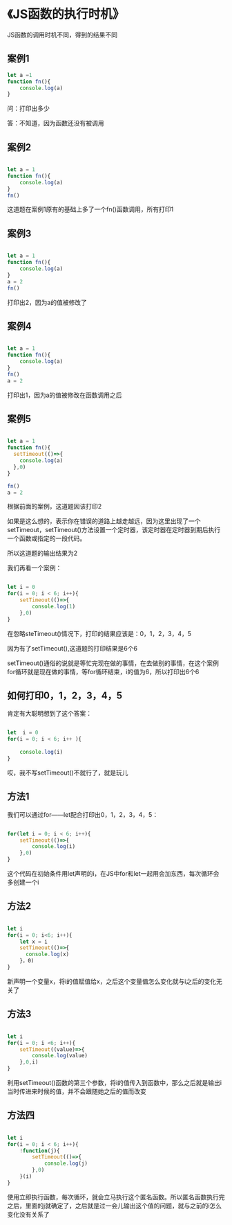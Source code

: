 # 《JS函数的执行时机》

JS函数的调用时机不同，得到的结果不同

## 案例1

```javascript
let a =1
function fn(){
    console.log(a)
}

```
问：打印出多少

答：不知道，因为函数还没有被调用

## 案例2

```javascript

let a = 1
function fn(){
    console.log(a)
}
fn()

```
这道题在案例1原有的基础上多了一个fn()函数调用，所有打印1

## 案例3

```javascript

let a = 1
function fn(){
    console.log(a)
}
a = 2
fn()

```
打印出2，因为a的值被修改了

## 案例4

```javascript

let a = 1
function fn(){
    console.log(a)
}
fn()
a = 2

```
打印出1，因为a的值被修改在函数调用之后

## 案例5

```javascript

let a = 1
function fn(){
  setTimeout(()=>{
    console.log(a)
  },0)
}

fn()
a = 2

```
根据前面的案例，这道题因该打印2

如果是这么想的，表示你在错误的道路上越走越远，因为这里出现了一个setTimeout，setTimeout()方法设置一个定时器，该定时器在定时器到期后执行一个函数或指定的一段代码。

所以这道题的输出结果为2

我们再看一个案例：

```javascript

let i = 0
for(i = 0; i < 6; i++){
    setTimeout(()=>{
        console.log(1)
    },0)
}

```
在忽略steTimeout()情况下，打印的结果应该是：0，1，2，3，4，5

因为有了setTimeout(),这道题的打印结果是6个6

setTimeout()通俗的说就是等忙完现在做的事情，在去做别的事情，在这个案例for循环就是现在做的事情，等for循环结束，i的值为6，所以打印出6个6

## 如何打印0，1，2，3，4，5

肯定有大聪明想到了这个答案：

```javascript

let  i = 0
for(i = 0; i < 6; i++ ){
    
    console.log(i)
}

```
哎，我不写setTimeout()不就行了，就是玩儿

## 方法1

我们可以通过for——let配合打印出0，1，2，3，4，5：

```javascript

for(let i = 0; i < 6; i++){
    setTimeout(()=>{
        console.log(i)
    },0)
}

```
这个代码在初始条件用let声明的i，在JS中for和let一起用会加东西，每次循环会多创建一个i

## 方法2

```javascript

let i
for(i = 0; i<6; i++){
    let x = i
    setTimeout(()=>{
      console.log(x)
    }，0)
}

```
新声明一个变量x，将i的值赋值给x，之后这个变量值怎么变化就与i之后的变化无关了

## 方法3

```javascript

let i
for(i = 0; i <6; i++){
    setTimeout((value)=>{
        console.log(value)
    },0,i)
}

```
利用setTimeout()函数的第三个参数，将i的值传入到函数中，那么之后就是输出i当时传进来时候的值，并不会跟随她之后的值而改变

## 方法四

```javascript

let i
for(i = 0; i < 6; i++){
    !function(j){
        setTimeout(()=>{
            console.log(j)
        },0)
    }(i)
}

```
使用立即执行函数，每次循环，就会立马执行这个匿名函数。所以匿名函数执行完之后，里面的j就确定了，之后就是过一会儿输出这个值的问题，就与之前的i怎么变化没有关系了